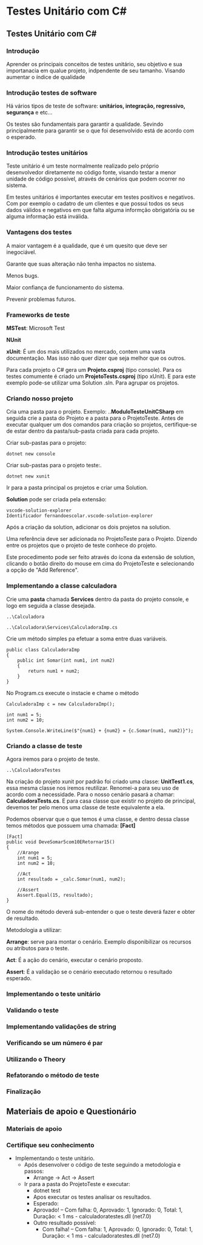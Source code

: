 # Testes Unitário com C#

## Testes Unitário com C#

### Introdução

  Aprender os principais conceitos de testes unitário, seu objetivo e sua importanacia em qualue projeto, indpendente de seu tamanho. Visando aumentar o índice de qualidade

### Introdução testes de software

  Há vários tipos de teste de software: **unitários, integração, regressivo, segurança** e etc... 

  Os testes são fundamentais para garantir a qualidade. Sevindo principalmente para garantir se o que foi desenvolvido está de acordo com o esperado.
  
### Introdução testes unitários

  Teste unitário é um teste normalmente realizado pelo próprio desenvolvedor diretamente no código fonte, visando testar a menor unidade de código possível, através de cenários que podem ocorrer no sistema.

  Em testes unitários é importantes executar em testes positivos e negativos. Com por exemplo o cadatro de um clientes e que possui todos os seus dados válidos e negativos em que falta alguma informção obrigatória ou se alguma informação está inválida.

### Vantagens dos testes

  A maior vantagem é a qualidade, que é um quesito que deve ser inegociável.

  Garante que suas alteração não tenha impactos no sistema.

  Menos bugs.

  Maior confiança de funcionamento do sistema.

  Prevenir problemas futuros.

### Frameworks de teste
  
  **MSTest**: Microsoft Test

  **NUnit**
  
  **xUnit**: É um dos mais utilizados no mercado, contem uma vasta documentação. Mas isso não quer dizer que seja melhor que os outros.

  Para cada projeto o C# gera um **Projeto.csproj** (tipo console). Para os testes comumente é criado um **ProjetoTests.csproj** (tipo xUnit). E para este exemplo pode-se utilizar uma Solution .sln. Para agrupar os projetos.

### Criando nosso projeto

  Cria uma pasta para o projeto. Exemplo: ..**ModuloTesteUnitCSharp** em seguida crie a pasta do Projeto e a pasta para o ProjetoTeste. Antes de executar qualquer um dos comandos para criação so projetos, certifique-se de estar dentro da pasta/sub-pasta criada para cada projeto.

  Criar sub-pastas para o projeto:

  ```
  dotnet new console
  ```
  
  Criar sub-pastas para o projeto teste:.

  ```
  dotnet new xunit
  ```
  Ir para a pasta principal os projetos e criar uma Solution.

  **Solution** pode ser criada pela extensão:
  
  ```
  vscode-solution-explorer
  Identificador fernandoescolar.vscode-solution-explorer
  ```
  Após a criação da solution, adicionar os dois projetos na solution.
  
  Uma referência deve ser adicionada no ProjetoTeste para o Projeto. Dizendo entre os projetos que o projeto de teste conhece do projeto.
  
  Este procedimento pode ser feito através do ícona da extensão de solution, clicando o botão direito do mouse em cima do ProjetoTeste e selecionando a opção de "Add Reference".

### Implementando a classe calculadora

  Crie uma **pasta** chamada **Services** dentro da pasta do projeto console, e logo em seguida a classe desejada.

  ```
  ..\Calculadora
  ```

  ```
  ..\Calculadora\Services\CalculadoraImp.cs
  ```

  Crie um método simples pa efetuar a soma entre duas variáveis.

  ```
  public class CalculadoraImp
  {
      public int Somar(int num1, int num2)
      {
          return num1 + num2;
      }
  }
  ```

  No Program.cs execute o instacie e chame o método

  ```
  CalculadoraImp c = new CalculadoraImp();

  int num1 = 5;
  int num2 = 10;

  System.Console.WriteLine($"{num1} + {num2} = {c.Somar(num1, num2)}");
  ```

### Criando a classe de teste

  Agora iremos para o projeto de teste.

  ```
  ..\CalculadoraTestes
  ```

  Na criação do projeto xunit por padrão foi criado uma  classe: **UnitTest1.cs**, essa mesma classe nos iremos reutilizar. Renomei-a para seu uso de acordo com a necessidade. Para o nosso cenário pasará a chamar: **CalculadoraTests.cs**.  E para casa classe que existir no projeto de principal, devemos ter pelo menos uma classe de teste equivalente a ela.

  Podemos observar que o que temos é uma classe, e dentro dessa classe temos métodos que possuem uma chamada: **[Fact]**

  ```
  [Fact]
  public void DeveSomar5com10ERetornar15()
  {
      //Arange
      int num1 = 5;
      int num2 = 10;

      //Act
      int resultado = _calc.Somar(num1, num2);

      //Assert
      Assert.Equal(15, resultado);
  }
  ```

  O nome do método deverá sub-entender o que o teste deverá fazer e obter de resultado.
  
  Metodologia a utilizar:
  
  **Arrange**: serve para montar o cenário. Exemplo disponibilizar os recursos ou atributos para o teste.

  **Act**: É a ação do cenário, executar o cenário proposto.
  
  **Assert**: É a validação se o cenário executado retornou o resultado esperado.




### Implementando o teste unitário

### Validando o teste

### Implementando validações de string

### Verificando se um número é par

### Utilizando o Theory

### Refatorando o método de teste

### Finalização

## Materiais de apoio e Questionário

### Materiais de apoio

### Certifique seu conhecimento




    

- Implementando o teste unitário.
  - Após desenvolver o código de teste seguindo a metodologia e passos:
    - Arrange -> Act -> Assert
  - Ir para a pasta do ProjetoTeste e executar:
    - dotnet test
    - Apos executar os testes analisar os resultados.
    - Esperado:
    - Aprovado!  – Com falha:     0, Aprovado:     1, Ignorado:     0, Total:     1, Duração: < 1 ms - calculadoratestes.dll (net7.0)
    - Outro resultado possível: 
      - Com falha! – Com falha:     1, Aprovado:     0, Ignorado:     0, Total:     1, Duração: < 1 ms - calculadoratestes.dll (net7.0)
	

  
    
    